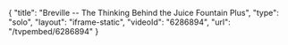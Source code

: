 {
    "title": "Breville -- The Thinking Behind the Juice Fountain Plus",
    "type": "solo",
    "layout": "iframe-static",
    "videoId": "6286894",
    "url": "\/tvpembed\/6286894"
}